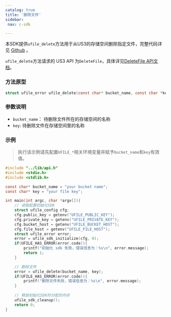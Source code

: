 ```yaml
---
catalog: true 
title: '删除文件'
sidebar:
 nav: c-sdk

---
```




本SDK提供`ufile_delete`方法用于从US3的存储空间删除指定文件，完整代码详见 [Github](https://github.com/ufilesdk-dev/ufile-csdk/blob/master/lib/ufile_delete.c) 。

`ufile_delete`方法请求的 US3 API 为`DeleteFile`，具体详见[DeleteFile API文档](https://docs.ucloud.cn/api/ufile-api/delete_file)。

### 方法原型

```c
struct ufile_error ufile_delete(const char* bucket_name, const char *key)
```

### 参数说明

- `bucket_name`： 待删除文件所在的存储空间的名称
- `key`: 待删除文件在存储空间里的名称

### 示例

> 执行该示例请先配置`UFILE_*`相关环境变量并赋予`bucket_name`和`key`有效值。

<div class="copyable" markdown="1">

```c
#include "../lib/api.h"
#include <stdio.h>
#include <stdlib.h>

const char* bucket_name = "your bucket name";
const char* key = "your file key";

int main(int argc, char *argv[]){
    // 读取配置初始化SDK
    struct ufile_config cfg;
    cfg.public_key = getenv("UFILE_PUBLIC_KEY");
    cfg.private_key = getenv("UFILE_PRIVATE_KEY");
    cfg.bucket_host = getenv("UFILE_BUCKET_HOST");
    cfg.file_host = getenv("UFILE_FILE_HOST");
    struct ufile_error error;
    error = ufile_sdk_initialize(cfg, 0);
    if(UFILE_HAS_ERROR(error.code)){
        printf("初始化 sdk 失败，错误信息为：%s\n", error.message);
        return 1;
    }

    // 删除文件
    error = ufile_delete(bucket_name, key);
    if(UFILE_HAS_ERROR(error.code)){
        printf("删除文件失败，错误信息为：%s\n", error.message);
    }
    
    // 释放初始化SDK时分配的内存
    ufile_sdk_cleanup();
    return 0;
}
```
</div>
